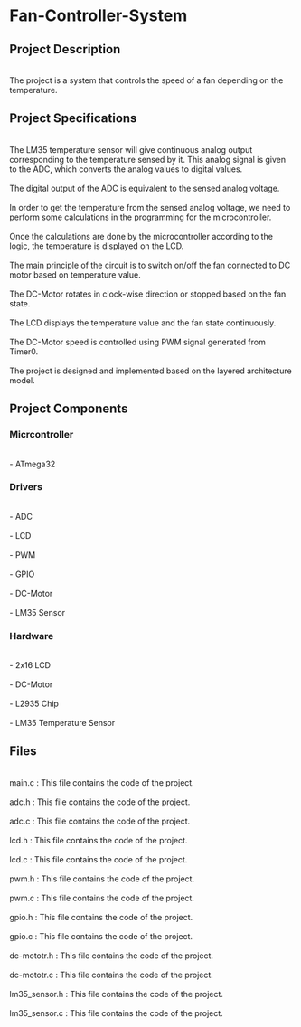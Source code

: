 <h1>Fan-Controller-System</h1>
  <h2>Project Description</h2>
    <p>
     <br>The project is a system that controls the speed of a fan depending on the temperature.</br>
    </p>
  <h2>Project Specifications</h2>
    <p>
     <br>The LM35 temperature sensor will give continuous analog output corresponding to the temperature sensed by it. This analog signal is given to the ADC, which            converts the analog values to digital values.
     </br>
     <br>The digital output of the ADC is equivalent to the sensed analog voltage.</br>
     <br>In order to get the temperature from the sensed analog voltage, we need to perform some calculations in the programming for the microcontroller.</br>
     <br>Once the calculations are done by the microcontroller according to the logic, the temperature is displayed on the LCD.</br>
     <br>The main principle of the circuit is to switch on/off the fan connected to DC motor based on temperature value.</br>
     <br>The DC-Motor rotates in clock-wise direction or stopped based on the fan state.</br>
     <br>The LCD displays the temperature value and the fan state continuously.</br>
     <br>The DC-Motor speed is controlled using PWM signal generated from Timer0.</br>
     <br>The project is designed and implemented based on the layered architecture model.</br>
    </p>
  <h2>Project Components</h2>
    <h3>Micrcontroller</h3>
      <p>
       <br>- ATmega32</br>
      </p>
    <h3>Drivers</h3>
      <p>
       <br>- ADC</br>
       <br>- LCD</br>
       <br>- PWM</br>
       <br>- GPIO</br>
       <br>- DC-Motor</br>
       <br>- LM35 Sensor</br>
      </p>
    <h3>Hardware</h3>
      <p>
       <br>- 2x16 LCD</br>
       <br>- DC-Motor</br>
       <br>- L2935 Chip</br>
       <br>- LM35 Temperature Sensor</br>
      </p>
  <h2>Files</h2>
    <p>
     <br>main.c : This file contains the code of the project.</br>
     <br>adc.h : This file contains the code of the project.</br>
     <br>adc.c : This file contains the code of the project.</br>
     <br>lcd.h : This file contains the code of the project.</br>
     <br>lcd.c : This file contains the code of the project.</br>
     <br>pwm.h : This file contains the code of the project.</br>
     <br>pwm.c : This file contains the code of the project.</br>
     <br>gpio.h : This file contains the code of the project.</br>
     <br>gpio.c : This file contains the code of the project.</br>
     <br>dc-mototr.h : This file contains the code of the project.</br>
     <br>dc-mototr.c : This file contains the code of the project.</br>
     <br>lm35_sensor.h : This file contains the code of the project.</br>
     <br>lm35_sensor.c : This file contains the code of the project.</br>
    </p>
